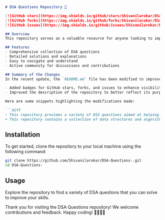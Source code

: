 ```markdown
# DSA Questions Repository 🚀

[![GitHub stars](https://img.shields.io/github/stars/Shivanilarokar/DSA-Questions-)](https://github.com/Shivanilarokar/DSA-Questions-/stargazers) 
[![GitHub forks](https://img.shields.io/github/forks/Shivanilarokar/DSA-Questions-)](https://github.com/Shivanilarokar/DSA-Questions-/network) 
[![GitHub issues](https://img.shields.io/github/issues/Shivanilarokar/DSA-Questions-)](https://github.com/Shivanilarokar/DSA-Questions-/issues)

## Overview
This repository serves as a valuable resource for anyone looking to improve their understanding of data structures and algorithms through practical questions and solutions.

## Features
- Comprehensive collection of DSA questions
- Detailed solutions and explanations
- Easy to navigate and understand
- Active community for discussions and contributions

## Summary of the Changes
In the recent update, the `README.md` file has been modified to improve clarity and structure. The following changes were made:

- Added badges for GitHub stars, forks, and issues to enhance visibility and engagement.
- Improved the description of the repository to better reflect its purpose.

Here are some snippets highlighting the modifications made:

```diff
- This repository provides a variety of DSA questions aimed at helping you improve your data structures and algorithms skills.
+ This repository contains a collection of data structures and algorithms (DSA) questions designed to help you enhance your coding skills.
```

## Installation
To get started, clone the repository to your local machine using the following command:

```bash
git clone https://github.com/Shivanilarokar/DSA-Questions-.git
cd DSA-Questions-
```

## Usage
Explore the repository to find a variety of DSA questions that you can solve to improve your skills. 

Thank you for visiting the DSA Questions repository! We welcome contributions and feedback. Happy coding! 👩‍💻👨‍💻
```
